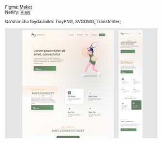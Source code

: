 Figma: [Maket](https://www.figma.com/design/RmZVQBZVrqJqQoQ4KDV9WT/Awesome-UI---Landing-Page-(Community)-(Copy)?node-id=0-1&node-type=canvas&t=oMpswLtlW4znmHn6-0)\
Netlify: [View](https://awesome-ui-bb.netlify.app/)

Qo'shimcha foydalanildi: TinyPNG, SVGOMG, Transfonter;




![awesome-ui](https://github.com/bekzodxudaybergenow/awesome-ui/blob/master/images/default/awesome-ui.png)
